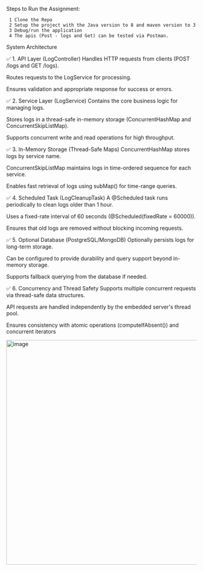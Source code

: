 Steps to Run the Assignment:

     1 Clone the Repo 
     2 Setup the project with the Java version to 8 and maven version to 3
     3 Debug/run the application
     4 The apis (Post - logs and Get) can be tested via Postman.

System Architecture

✅ 1. API Layer (LogController)
Handles HTTP requests from clients (POST /logs and GET /logs).

Routes requests to the LogService for processing.

Ensures validation and appropriate response for success or errors.

✅ 2. Service Layer (LogService)
Contains the core business logic for managing logs.

Stores logs in a thread-safe in-memory storage (ConcurrentHashMap and ConcurrentSkipListMap).

Supports concurrent write and read operations for high throughput.

✅ 3. In-Memory Storage (Thread-Safe Maps)
ConcurrentHashMap stores logs by service name.

ConcurrentSkipListMap maintains logs in time-ordered sequence for each service.

Enables fast retrieval of logs using subMap() for time-range queries.

✅ 4. Scheduled Task (LogCleanupTask)
A @Scheduled task runs periodically to clean logs older than 1 hour.

Uses a fixed-rate interval of 60 seconds (@Scheduled(fixedRate = 60000)).

Ensures that old logs are removed without blocking incoming requests.

✅ 5. Optional Database (PostgreSQL/MongoDB)
Optionally persists logs for long-term storage.

Can be configured to provide durability and query support beyond in-memory storage.

Supports fallback querying from the database if needed.

✅ 6. Concurrency and Thread Safety
Supports multiple concurrent requests via thread-safe data structures.

API requests are handled independently by the embedded server's thread pool.

Ensures consistency with atomic operations (computeIfAbsent()) and concurrent iterators

<img width="593" alt="image" src="https://github.com/user-attachments/assets/728ac2c7-b6a5-47e9-abd3-55d51ed75aae" />

